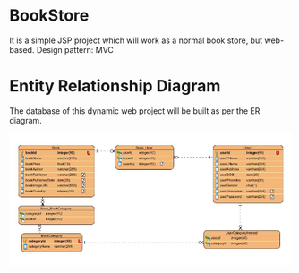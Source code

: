 # BookStore
It is a simple JSP project which will work as a normal book store, but web-based.
Design pattern: MVC

# Entity Relationship Diagram
The database of this dynamic web project will be built as per the ER diagram.

![ER-Diagram](https://github.com/elwyncrestha/BookStore/blob/master/requisites/images/ER1.JPG)
